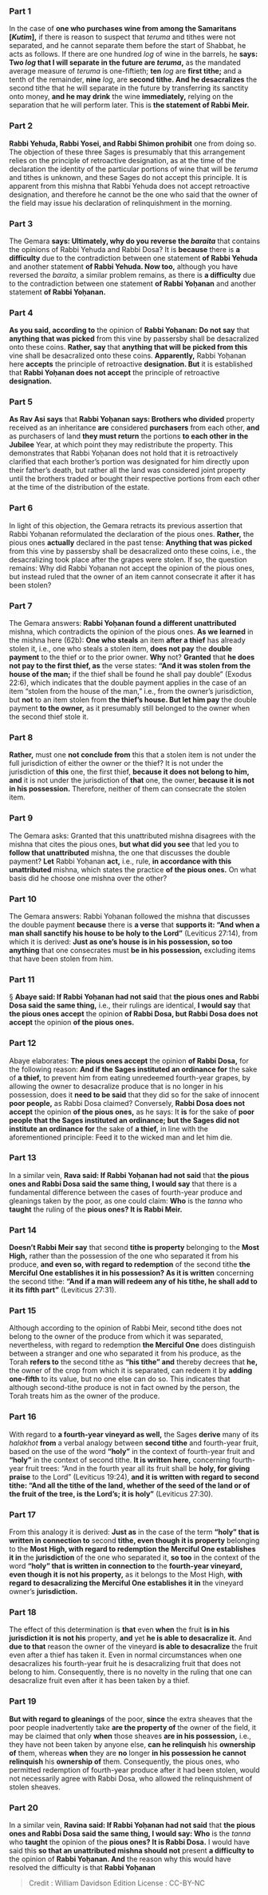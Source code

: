 
### Part 1
In the case of <b>one who purchases wine from among the Samaritans [<i>Kutim</i>],</b> if there is reason to suspect that <i>teruma</i> and tithes were not separated, and he cannot separate them before the start of Shabbat, he acts as follows. If there are one hundred <i>log</i> of wine in the barrels, he <b>says: Two <i>log</i> that I will separate in the future are <i>teruma</i>,</b> as the mandated average measure of <i>teruma</i> is one-fiftieth; <b>ten</b> <i>log</i> are <b>first tithe;</b> and a tenth of the remainder, <b>nine</b> <i>log</i>, are <b>second tithe. And he desacralizes</b> the second tithe that he will separate in the future by transferring its sanctity onto money, <b>and he may drink</b> the wine <b>immediately,</b> relying on the separation that he will perform later. This is <b>the statement of Rabbi Meir.</b>

### Part 2
<b>Rabbi Yehuda, Rabbi Yosei, and Rabbi Shimon prohibit</b> one from doing so. The objection of these three Sages is presumably that this arrangement relies on the principle of retroactive designation, as at the time of the declaration the identity of the particular portions of wine that will be <i>teruma</i> and tithes is unknown, and these Sages do not accept this principle. It is apparent from this mishna that Rabbi Yehuda does not accept retroactive designation, and therefore he cannot be the one who said that the owner of the field may issue his declaration of relinquishment in the morning.

### Part 3
The Gemara <b>says: Ultimately, why do you reverse the <i>baraita</i></b> that contains the opinions of Rabbi Yehuda and Rabbi Dosa? It is <b>because</b> there is <b>a difficulty</b> due to the contradiction between one statement <b>of Rabbi Yehuda</b> and another statement <b>of Rabbi Yehuda. Now too,</b> although you have reversed the <i>baraita</i>, a similar problem remains, as there is <b>a difficulty</b> due to the contradiction between one statement <b>of Rabbi Yoḥanan</b> and another statement <b>of Rabbi Yoḥanan.</b>

### Part 4
<b>As you said, according to</b> the opinion of <b>Rabbi Yoḥanan: Do not say</b> that <b>anything that was picked</b> from this vine by passersby shall be desacralized onto these coins. <b>Rather, say</b> that <b>anything that will be picked from this</b> vine shall be desacralized onto these coins. <b>Apparently,</b> Rabbi Yoḥanan here <b>accepts</b> the principle of retroactive <b>designation. But</b> it is established that <b>Rabbi Yoḥanan does not accept</b> the principle of retroactive <b>designation.</b>

### Part 5
<b>As Rav Asi says</b> that <b>Rabbi Yoḥanan says: Brothers who divided</b> property received as an inheritance <b>are</b> considered <b>purchasers</b> from each other, <b>and</b> as purchasers of land <b>they must return</b> the portions <b>to each other in the Jubilee</b> Year, at which point they may redistribute the property. This demonstrates that Rabbi Yoḥanan does not hold that it is retroactively clarified that each brother’s portion was designated for him directly upon their father’s death, but rather all the land was considered joint property until the brothers traded or bought their respective portions from each other at the time of the distribution of the estate.

### Part 6
In light of this objection, the Gemara retracts its previous assertion that Rabbi Yoḥanan reformulated the declaration of the pious ones. <b>Rather,</b> the pious ones <b>actually</b> declared in the past tense: <b>Anything that was picked</b> from this vine by passersby shall be desacralized onto these coins, i.e., the desacralizing took place after the grapes were stolen. If so, the question remains: Why did Rabbi Yoḥanan not accept the opinion of the pious ones, but instead ruled that the owner of an item cannot consecrate it after it has been stolen?

### Part 7
The Gemara answers: <b>Rabbi Yoḥanan found a different unattributed</b> mishna, which contradicts the opinion of the pious ones. <b>As we learned</b> in the mishna here (62b): <b>One who steals</b> an item <b>after a thief</b> has already stolen it, i.e., one who steals a stolen item, <b>does not pay</b> the <b>double payment</b> to the thief or to the prior owner. <b>Why</b> not? <b>Granted</b> that <b>he does not pay to the first thief, as</b> the verse states: <b>“And it was stolen from the house of the man;</b> if the thief shall be found he shall pay double” (Exodus 22:6), which indicates that the double payment applies in the case of an item “stolen from the house of the man,” i.e., from the owner’s jurisdiction, but <b>not</b> to an item stolen from <b>the thief’s house. But let him pay</b> the double payment <b>to the owner,</b> as it presumably still belonged to the owner when the second thief stole it.

### Part 8
<b>Rather,</b> must one <b>not conclude from</b> this that a stolen item is not under the full jurisdiction of either the owner or the thief? It is not under the jurisdiction of <b>this</b> one, the first thief, <b>because it does not belong to him, and</b> it is not under the jurisdiction of <b>that</b> one, the owner, <b>because it is not in his possession.</b> Therefore, neither of them can consecrate the stolen item.

### Part 9
The Gemara asks: Granted that this unattributed mishna disagrees with the mishna that cites the pious ones, <b>but what did you see</b> that led you to <b>follow that unattributed</b> mishna, the one that discusses the double payment? <b>Let</b> Rabbi Yoḥanan <b>act,</b> i.e., rule, <b>in accordance with this unattributed</b> mishna, which states the practice <b>of the pious ones.</b> On what basis did he choose one mishna over the other?

### Part 10
The Gemara answers: Rabbi Yoḥanan followed the mishna that discusses the double payment <b>because</b> there is <b>a verse</b> that <b>supports it: “And when a man shall sanctify his house to be holy to the Lord”</b> (Leviticus 27:14), from which it is derived: <b>Just as one’s house is in his possession, so too anything</b> that one consecrates must <b>be in his possession,</b> excluding items that have been stolen from him.

### Part 11
§ <b>Abaye said: If Rabbi Yoḥanan had not said</b> that <b>the pious ones and Rabbi Dosa said the same thing,</b> i.e., their rulings are identical, <b>I would say</b> that <b>the pious ones accept</b> the opinion <b>of Rabbi Dosa, but Rabbi Dosa does not accept</b> the opinion <b>of the pious ones.</b>

### Part 12
Abaye elaborates: <b>The pious ones accept</b> the opinion <b>of Rabbi Dosa,</b> for the following reason: <b>And if the Sages instituted an ordinance for</b> the sake of <b>a thief,</b> to prevent him from eating unredeemed fourth-year grapes, by allowing the owner to desacralize produce that is no longer in his possession, does it <b>need to be said</b> that they did so for the sake of innocent <b>poor people,</b> as Rabbi Dosa claimed? Conversely, <b>Rabbi Dosa does not accept</b> the opinion <b>of the pious ones,</b> as he says: It <b>is</b> for the sake of <b>poor people that the Sages instituted an ordinance; but the Sages did not institute an ordinance for</b> the sake of <b>a thief,</b> in line with the aforementioned principle: Feed it to the wicked man and let him die.

### Part 13
In a similar vein, <b>Rava said: If Rabbi Yoḥanan had not said</b> that <b>the pious ones and Rabbi Dosa said the same thing, I would say</b> that there is a fundamental difference between the cases of fourth-year produce and gleanings taken by the poor, as one could claim: <b>Who</b> is the <i>tanna</i> who <b>taught</b> the ruling of the <b>pious ones? It is Rabbi Meir.</b>

### Part 14
<b>Doesn’t Rabbi Meir say</b> that second <b>tithe is property</b> belonging to the <b>Most High,</b> rather than the possession of the one who separated it from his produce, <b>and even so, with regard to redemption</b> of the second tithe <b>the Merciful One establishes it in his possession? As it is written</b> concerning the second tithe: <b>“And if a man will redeem any of his tithe, he shall add to it its fifth part”</b> (Leviticus 27:31).

### Part 15
Although according to the opinion of Rabbi Meir, second tithe does not belong to the owner of the produce from which it was separated, nevertheless, with regard to redemption <b>the Merciful One</b> does distinguish between a stranger and one who separated it from his produce, as the Torah <b>refers to</b> the second tithe as <b>“his tithe” and</b> thereby decrees that <b>he,</b> the owner of the crop from which it is separated, can redeem it by <b>adding one-fifth</b> to its value, but no one else can do so. This indicates that although second-tithe produce is not in fact owned by the person, the Torah treats him as the owner of the produce.

### Part 16
With regard to <b>a fourth-year vineyard as well,</b> the Sages <b>derive</b> many of its <i>halakhot</i> <b>from</b> a verbal analogy between <b>second tithe</b> and fourth-year fruit, based on the use of the word <b>“holy”</b> in the context of fourth-year fruit and <b>“holy”</b> in the context of second tithe. <b>It is written here,</b> concerning fourth-year fruit trees: “And in the fourth year all its fruit shall be <b>holy, for giving praise</b> to the Lord” (Leviticus 19:24), <b>and it is written with regard to second tithe: “And all the tithe of the land, whether of the seed of the land or of the fruit of the tree, is the Lord’s; it is holy”</b> (Leviticus 27:30).

### Part 17
From this analogy it is derived: <b>Just as</b> in the case of the term <b>“holy” that is written in connection to</b> second <b>tithe, even though it is property</b> belonging to the <b>Most High, with regard to redemption the Merciful One establishes it in</b> the <b>jurisdiction</b> of the one who separated it, <b>so too</b> in the context of the word <b>“holy” that is written in connection to</b> the <b>fourth-year vineyard, even though it is not his property,</b> as it belongs to the Most High, <b>with regard to desacralizing the Merciful One establishes it in</b> the vineyard owner’s <b>jurisdiction.</b>

### Part 18
The effect of this determination is <b>that</b> even <b>when</b> the fruit <b>is in his jurisdiction it is not his</b> property, <b>and</b> yet <b>he is able to desacralize it.</b> And <b>due to that</b> reason the owner of the vineyard <b>is able to desacralize</b> the fruit even after a thief has taken it. Even in normal circumstances when one desacralizes his fourth-year fruit he is desacralizing fruit that does not belong to him. Consequently, there is no novelty in the ruling that one can desacralize fruit even after it has been taken by a thief.

### Part 19
<b>But with regard to gleanings</b> of the poor, <b>since</b> the extra sheaves that the poor people inadvertently take <b>are the property of</b> the owner of the field, it may be claimed that only <b>when</b> those sheaves <b>are in his possession,</b> i.e., they have not been taken by anyone else, <b>can he relinquish</b> his <b>ownership of</b> them, whereas <b>when</b> they are <b>no</b> longer <b>in his possession he cannot relinquish</b> his <b>ownership of</b> them. Consequently, the pious ones, who permitted redemption of fourth-year produce after it had been stolen, would not necessarily agree with Rabbi Dosa, who allowed the relinquishment of stolen sheaves.

### Part 20
In a similar vein, <b>Ravina said: If Rabbi Yoḥanan had not said</b> that <b>the pious ones and Rabbi Dosa said the same thing, I would say: Who</b> is the <i>tanna</i> who <b>taught</b> the opinion of the <b>pious ones? It is Rabbi Dosa.</b> I would have said this <b>so that an unattributed mishna should not</b> present <b>a difficulty to</b> the opinion of <b>Rabbi Yoḥanan. And</b> the reason why this would have resolved the difficulty is that <b>Rabbi Yoḥanan</b>

>Credit : William Davidson Edition
>License : CC-BY-NC